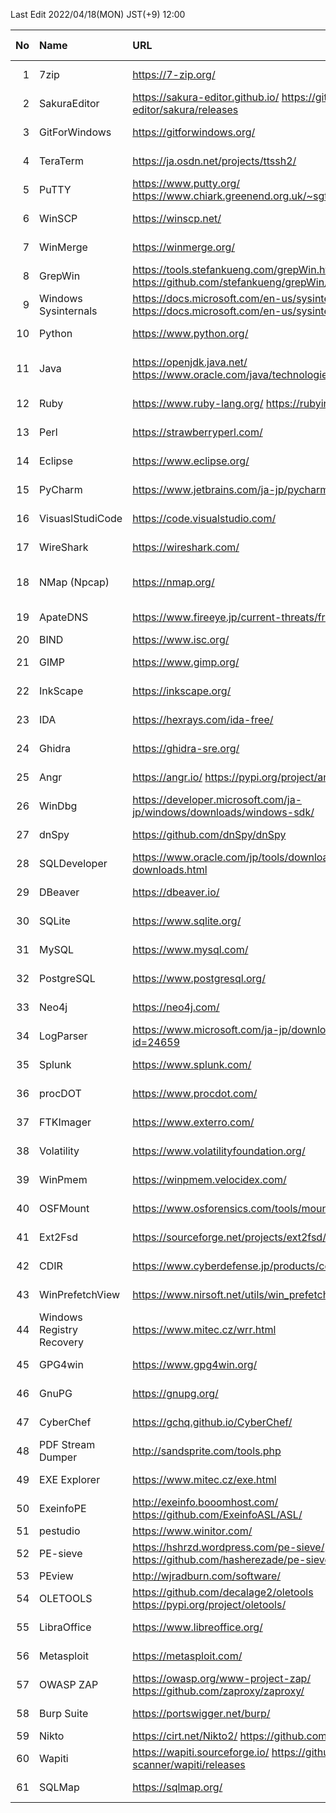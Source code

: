 Last Edit 2022/04/18(MON) JST(+9) 12:00

|No|Name|URL|Latest Version|Release Date|
|--:|:--|:--|:--|:--|
|  1|7zip| https://7-zip.org/ | 21.07 | 2021-12-26 |
|  2|SakuraEditor| https://sakura-editor.github.io/ https://github.com/sakura-editor/sakura/releases | 2.4.1 | 2020-05-30 |
|  3|GitForWindows| https://gitforwindows.org/ | 2.35.3 | 2022-04-15 |
|  4|TeraTerm| https://ja.osdn.net/projects/ttssh2/ | 4.106 | 2021-06-05 |
|  5|PuTTY| https://www.putty.org/  https://www.chiark.greenend.org.uk/~sgtatham/putty/latest.html | 0.76 | 2021-07-17 |
|  6|WinSCP| https://winscp.net/ | 5.19.6 | 2022-02-22 |
|  7|WinMerge| https://winmerge.org/ | 2.16.18 | 2022-01-27 |
|  8|GrepWin| https://tools.stefankueng.com/grepWin.html  https://github.com/stefankueng/grepWin/releases | 2.0.10 | 2022-02-19 |
|  9|Windows Sysinternals| https://docs.microsoft.com/en-us/sysinternals/  https://docs.microsoft.com/en-us/sysinternals/downloads/ | - | 2022-02-16 |
| 10|Python| https://www.python.org/ | 3.9.12 3.10.4 | 2022-03-24 |
| 11|Java| https://openjdk.java.net/  https://www.oracle.com/java/technologies/downloads/ | 17.0.2 18 | 2022-01-18 2022-03-22 |
| 12|Ruby| https://www.ruby-lang.org/  https://rubyinstaller.org/ |3.1.1 | 2022-02-18 |
| 13|Perl| https://strawberryperl.com/ | 5.32.1.1 | 2021-01-24|
| 14|Eclipse| https://www.eclipse.org/ | 2022-03 | 2022-03-16 |
| 15|PyCharm| https://www.jetbrains.com/ja-jp/pycharm/ | 2021.3.3 | 2022-03-17 |
| 16|VisuaslStudiCode| https://code.visualstudio.com/ | 1.66 | 2022-03-31 |
| 17|WireShark| https://wireshark.com/ | 3.6.3 | 2022-03-23 |
| 18|NMap (Npcap)| https://nmap.org/ | 7.92 1.60 | 2021-08-07 2021-12-06 |
| 19|ApateDNS| https://www.fireeye.jp/current-threats/freeware/apatedns.html | 1.0 | 2011-09-29 |
| 20|BIND| https://www.isc.org/ | 9.16.27 | 2022-03 |
| 21|GIMP| https://www.gimp.org/ | 2.10.30 | 2021-12-21 |
| 22|InkScape| https://inkscape.org/ | 1.1.2 | 2022-02-05 |
| 23|IDA| https://hexrays.com/ida-free/ | 7.7 | 2021-12-24 |
| 24|Ghidra| https://ghidra-sre.org/ | 10.1.2 | 2022-01-25 |
| 25|Angr| https://angr.io/ https://pypi.org/project/angr/ | 9.1.12332 | 2022-03-16 |
| 26|WinDbg| https://developer.microsoft.com/ja-jp/windows/downloads/windows-sdk/ | Windows11SDK(10.0.22000) | 2021-10-04 |
| 27|dnSpy| https://github.com/dnSpy/dnSpy | 6.1.8 | 2020-12-08 |
| 28|SQLDeveloper| https://www.oracle.com/jp/tools/downloads/sqldev-downloads.html | 21.2.1.204.1703 | 2021-08-11 |
| 29|DBeaver| https://dbeaver.io/ | 22.0.2 | 2022-04-04 |
| 30|SQLite| https://www.sqlite.org/ | 3.38.2 | 2022-03-26 |
| 31|MySQL| https://www.mysql.com/ | 8.0.28 | 2022-01-18 |
| 32|PostgreSQL| https://www.postgresql.org/ | 14.2 | 2022-02-10 |
| 33|Neo4j| https://neo4j.com/ | 1.4.13 | 2022-03-24 |
| 34|LogParser| https://www.microsoft.com/ja-jp/download/details.aspx?id=24659 | 2.2 | 2021-02-03 |
| 35|Splunk| https://www.splunk.com/ | 8.2.5 | 2022-02-16 |
| 36|procDOT| https://www.procdot.com/ | 1.22 | 2018-08-28 |
| 37|FTKImager| https://www.exterro.com/ | 4.7.1| 2022-01-21 |
| 38|Volatility| https://www.volatilityfoundation.org/ | 2.6 3v1.0.0| 2016-12- 2020-02- |
| 39|WinPmem| https://winpmem.velocidex.com/ | 4.0 RC2 | 2020-10-12 |
| 40|OSFMount| https://www.osforensics.com/tools/mount-disk-images.html | 3.1.1000 | 2021-03-05 |
| 41|Ext2Fsd| https://sourceforge.net/projects/ext2fsd/files/ | 0.69 | 2016-07-15 |
| 42|CDIR| https://www.cyberdefense.jp/products/cdir.html | 1.3.5 | 2020-10-05 |
| 43|WinPrefetchView| https://www.nirsoft.net/utils/win_prefetch_view.html | 1.37 | 2021-10-27 |
| 44|Windows Registry Recovery| https://www.mitec.cz/wrr.html | 3.1.0 | 2021-02-16 |
| 45|GPG4win| https://www.gpg4win.org/ | 4.0.0 | 2021-12-21 |
| 46|GnuPG| https://gnupg.org/ | 2.3.4 | 2021-12-20 |
| 47|CyberChef| https://gchq.github.io/CyberChef/ | 9.37.0 | 2022-03-29 |
| 48|PDF Stream Dumper| http://sandsprite.com/tools.php | 0.9.624 | 2010-07-21 |
| 49|EXE Explorer| https://www.mitec.cz/exe.html | 3.5.1 | 2022-01-17 |
| 50|ExeinfoPE| http://exeinfo.booomhost.com/ https://github.com/ExeinfoASL/ASL/ | 0.0.6.7 | 2021-10-12 |
| 51|pestudio| https://www.winitor.com/ | 9.32 | 2022/04/09 |
| 52|PE-sieve| https://hshrzd.wordpress.com/pe-sieve/ https://github.com/hasherezade/pe-sieve/releases | 0.3.4 | 2022-02-11 |
| 53|PEview| http://wjradburn.com/software/ | 0.9.9 | 2011/05/09 |
| 54|OLETOOLS| https://github.com/decalage2/oletools https://pypi.org/project/oletools/ | 0.60 | 2021-06-02 |
| 55|LibraOffice| https://www.libreoffice.org/ | 7.3.2 | 2022-03-31 |
| 56|Metasploit| https://metasploit.com/ | 6.1.38+20220413153151 | 2022-04-13 |
| 57|OWASP ZAP| https://owasp.org/www-project-zap/ https://github.com/zaproxy/zaproxy/ | 2.11.1 | 2021-12-11 |
| 58|Burp Suite| https://portswigger.net/burp/ | 2022.2.4 | 2022-03-17 |
| 59|Nikto| https://cirt.net/Nikto2/ https://github.com/sullo/nikto/ | - | - |
| 60|Wapiti| https://wapiti.sourceforge.io/ https://github.com/wapiti-scanner/wapiti/releases | 3.1.1 | 2022-02-23 |
| 61|SQLMap| https://sqlmap.org/ | 1.6.4 | 2022-04-05 |
